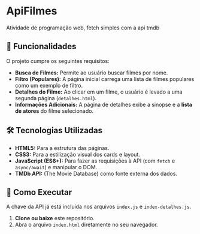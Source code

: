 # ApiFilmes
Atividade de programação web, fetch simples com a api tmdb

## 🚀 Funcionalidades

O projeto cumpre os seguintes requisitos:

* **Busca de Filmes:** Permite ao usuário buscar filmes por nome.
* **Filtro (Populares):** A página inicial carrega uma lista de filmes populares como um exemplo de filtro.
* **Detalhes do Filme:** Ao clicar em um filme, o usuário é levado a uma segunda página (`detalhes.html`).
* **Informações Adicionais:** A página de detalhes exibe a sinopse e a **lista de atores** do filme selecionado.

## 🛠️ Tecnologias Utilizadas

* **HTML5:** Para a estrutura das páginas.
* **CSS3:** Para a estilização visual dos cards e layout.
* **JavaScript (ES6+):** Para fazer as requisições à API (com `fetch` e `async/await`) e manipular o DOM.
* **TMDb API:** (The Movie Database) como fonte externa dos dados.

## 🏃 Como Executar

A chave da API já está incluída nos arquivos `index.js` e `index-detalhes.js`.

1.  **Clone ou baixe** este repositório.
2.  Abra o arquivo `index.html` diretamente no seu navegador.
